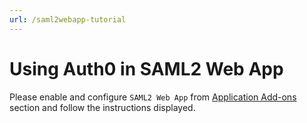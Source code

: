 ```yaml
---
url: /saml2webapp-tutorial
---
```


# Using Auth0 in SAML2 Web App

Please enable and configure `SAML2 Web App` from <a href="${uiAppAddonsURL}">Application Add-ons</a> section and follow the instructions displayed.
